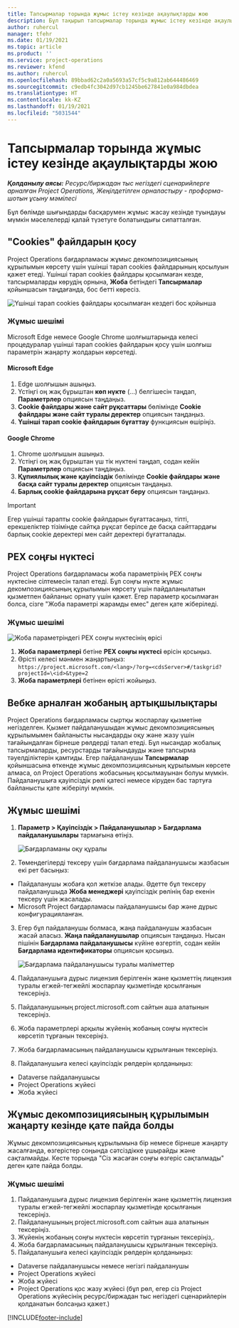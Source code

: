 ```yaml
---
title: Тапсырмалар торында жұмыс істеу кезінде ақаулықтарды жою
description: Бұл тақырып тапсырмалар торында жұмыс істеу кезінде ақаулықтарды жою туралы қажетті ақпаратты ұсынады.
author: ruhercul
manager: tfehr
ms.date: 01/19/2021
ms.topic: article
ms.product: ''
ms.service: project-operations
ms.reviewer: kfend
ms.author: ruhercul
ms.openlocfilehash: 89bbad62c2a0a5693a57cf5c9a812ab644486469
ms.sourcegitcommit: c9edb4fc3042d97cb1245be627841e0a984dbdea
ms.translationtype: HT
ms.contentlocale: kk-KZ
ms.lasthandoff: 01/19/2021
ms.locfileid: "5031544"
---
```

# <a name="troubleshoot-working-in-the-task-grid"></a>Тапсырмалар торында жұмыс істеу кезінде ақаулықтарды жою 

_**Қолданылу аясы:** Ресурс/биржадан тыс негіздегі сценарийлерге арналған Project Operations, Жеңілдетілген орналастыру - проформа-шотын ұсыну мәмілесі_

Бұл бөлімде шығындарды басқарумен жұмыс жасау кезінде туындауы мүмкін мәселелерді қалай түзетуге болатындығы сипатталған.

## <a name="enable-cookies"></a>"Cookies" файлдарын қосу

Project Operations бағдарламасы жұмыс декомпозициясының құрылымын көрсету үшін үшінші тарап cookies файлдарының қосылуын қажет етеді. Үшінші тарап cookies файлдары қосылмаған кезде, тапсырмаларды көрудің орнына, **Жоба** бетіндегі **Тапсырмалар** қойыншасын таңдағанда, бос бетті көресіз.

![Үшінші тарап cookies файлдары қосылмаған кездегі бос қойынша](media/blankschedule.png)


### <a name="workaround"></a>Жұмыс шешімі
Microsoft Edge немесе Google Chrome шолғыштарында келесі процедуралар үшінші тарап cookies файлдарын қосу үшін шолғыш параметрін жаңарту жолдарын көрсетеді.

#### <a name="microsoft-edge"></a>Microsoft Edge

1. Edge шолғышын ашыңыз.
2. Үстіңгі оң жақ бұрыштан **көп нүкте** (…) белгішесін таңдап, **Параметрлер** опциясын таңдаңыз.
3. **Cookie файлдары және сайт рұқсаттары** бөлімінде **Cookie файлдары және сайт туралы деректер** опциясын таңдаңыз.
4. **Үшінші тарап cookie файлдарын бұғаттау** функциясын өшіріңіз.

#### <a name="google-chrome"></a>Google Chrome

1. Chrome шолғышын ашыңыз.
2. Үстіңгі оң жақ бұрыштан үш тік нүктені таңдап, содан кейін **Параметрлер** опциясын таңдаңыз.
3. **Құпиялылық және қауіпсіздік** бөлімінде **Cookie файлдары және басқа сайт туралы деректер** опциясын таңдаңыз.
4. **Барлық cookie файлдарына рұқсат беру** опциясын таңдаңыз.

> [!IMPORTANT]
> Егер үшінші тарапты cookie файлдарын бұғаттасаңыз, тіпті, ерекшеліктер тізімінде сайтқа рұқсат берілсе де басқа сайттардағы барлық cookie деректері мен сайт деректері бұғатталады.

## <a name="pex-endpoint"></a>PEX соңғы нүктесі

Project Operations бағдарламасы жоба параметрінің PEX соңғы нүктесіне сілтемесін талап етеді. Бұл соңғы нүкте жұмыс декомпозициясының құрылымын көрсету үшін пайдаланылатын қызметпен байланыс орнату үшін қажет. Егер параметр қосылмаған болса, сізге "Жоба параметрі жарамды емес" деген қате жіберіледі. 

### <a name="workaround"></a>Жұмыс шешімі
 ![Жоба параметріндегі PEX соңғы нүктесінің өрісі](media/projectparameter.png)

1. **Жоба параметрлері** бетіне **PEX соңғы нүктесі** өрісін қосыңыз.
2. Өрісті келесі мәнмен жаңартыңыз: `https://project.microsoft.com/<lang>/?org=<cdsServer>#/taskgrid?projectId=\<id>&type=2`
3. **Жоба параметрлері** бетінен өрісті жойыңыз.

## <a name="privileges-for-project-for-the-web"></a>Вебке арналған жобаның артықшылықтары

Project Operations бағдарламасы сыртқы жоспарлау қызметіне негізделген. Қызмет пайдаланушыдан жұмыс декомпозициясының құрылымымен байланысты нысандарды оқу және жазу үшін тағайындалған бірнеше рөлдерді талап етеді. Бұл нысандар жобалық тапсырмаларды, ресурстарды тағайындауды және тапсырма тәуелділіктерін қамтиды. Егер пайдаланушы **Тапсырмалар** қойыншасына өткенде жұмыс декомпозициясының құрылымын көрсете алмаса, ол Project Operations жобасының қосылмауынан болуы мүмкін. Пайдаланушыға қауіпсіздік рөлі қатесі немесе кіруден бас тартуға байланысты қате жіберілуі мүмкін.


## <a name="workaround"></a>Жұмыс шешімі

1. **Параметр > Қауіпсіздік > Пайдаланушылар > Бағдарлама пайдаланушылары** тармағына өтіңіз.  

   ![Бағдарламаны оқу құралы](media/applicationuser.jpg)
   
2. Төмендегілерді тексеру үшін бағдарлама пайдаланушысы жазбасын екі рет басыңыз:

 - Пайдаланушы жобаға қол жеткізе алады. Әдетте бұл тексеру пайдаланушыда **Жоба менеджері** қауіпсіздік рөлінің бар екенін тексеру үшін жасалады.
 - Microsoft Project бағдарламасы пайдаланушысы бар және дұрыс конфигурацияланған.
 
3. Егер бұл пайдаланушы болмаса, жаңа пайдаланушы жазбасын жасай аласыз. **Жаңа пайдаланушылар** опциясын таңдаңыз. Нысан пішінін **Бағдарлама пайдаланушысы** күйіне өзгертіп, содан кейін **Бағдарлама идентификаторы** опциясын қосыңыз.

   ![Бағдарлама пайдаланушысы туралы мәліметтер](media/applicationuserdetails.jpg)

4. Пайдаланушыға дұрыс лицензия берілгенін және қызметтің лицензия туралы егжей-тегжейлі жоспарлау қызметінде қосылғанын тексеріңіз.
5. Пайдаланушының project.microsoft.com сайтын аша алатынын тексеріңіз.
6. Жоба параметрлері арқылы жүйенің жобаның соңғы нүктесін көрсетіп тұрғанын тексеріңіз.
7. Жоба бағдарламасының пайдаланушысы құрылғанын тексеріңіз.
8. Пайдаланушыға келесі қауіпсіздік рөлдерін қолданыңыз:

  - Dataverse пайдаланушысы
  - Project Operations жүйесі
  - Жоба жүйесі

## <a name="error-when-updating-the-work-breakdown-structure"></a>Жұмыс декомпозициясының құрылымын жаңарту кезінде қате пайда болды

Жұмыс декомпозициясының құрылымына бір немесе бірнеше жаңарту жасалғанда, өзгерістер соңында сәтсіздікке ұшырайды және сақталмайды. Кесте торында "Сіз жасаған соңғы өзгеріс сақталмады" деген қате пайда болды.

### <a name="workaround"></a>Жұмыс шешімі

1. Пайдаланушыға дұрыс лицензия берілгенін және қызметтің лицензия туралы егжей-тегжейлі жоспарлау қызметінде қосылғанын тексеріңіз.
2. Пайдаланушының project.microsoft.com сайтын аша алатынын тексеріңіз.
3. Жүйенің жобаның соңғы нүктесін көрсетіп тұрғанын тексеріңіз,.
4. Жоба бағдарламасының пайдаланушысы құрылғанын тексеріңіз.
5. Пайдаланушыға келесі қауіпсіздік рөлдерін қолданыңыз:
  
  - Dataverse пайдаланушысы немесе негізгі пайдаланушы
  - Project Operations жүйесі
  - Жоба жүйесі
  - Project Operations қос жазу жүйесі (бұл рөл, егер сіз Project Operations жүйесінің ресурс/биржадан тыс негіздегі сценарийлерін қолданатын болсаңыз қажет.)


[!INCLUDE[footer-include](../includes/footer-banner.md)]
